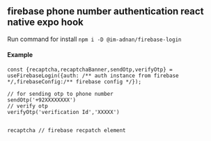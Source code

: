 ## firebase phone number authentication react native expo hook

Run command for install `npm i -D @im-adnan/firebase-login`

#### Example 
``` 
const {recaptcha,recaptchaBanner,sendOtp,verifyOtp} = useFirebaseLogin({auth: /** auth instance from firebase */,firebaseConfig:/** firebase config */});

// for sending otp to phone number 
sendOtp('+92XXXXXXXX')
// verify otp
verifyOtp('verification Id','XXXXX')


recaptcha // firebase recpatch element

```